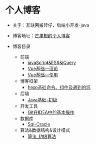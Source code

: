 # 个人博客



+ 关于：互联网搬砖仔，后端小开发-java
+ 博客地址：[芒果橙的个人博客](mangocheng.com)

+ 博客目录
  + 前端
    + [javaScript&ES6&jQuery](http://mangocheng.com/posts/64851a14.html)
    + [Vue基础—理论](http://mangocheng.com/posts/122ed35.html)
    + [Vue基础—使用](http://mangocheng.com/posts/2ea23b74.html)
  + 博客框架
    + [hexo基础命令、组件及遇到的坑](http://mangocheng.com/posts/9264c278.html)
  + 后端
    + [Java基础-初级](http://mangocheng.com/posts/1bef9400.html)
  + 开发工具
    + [Git在IDEA中的基本操作](http://mangocheng.com/posts/b6e77ea5.html)
  + 数据库
    + [Sql-Oracle](http://mangocheng.com/posts/e39b2c3f.html)
  + 算法&数据结构&设计模式
    + [算法_初级算法](http://mangocheng.com/posts/c4b69568.html)